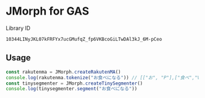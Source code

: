 # JMorph for GAS

Library ID

```
10344LINyJKL07kFRFYx7ucGMufqZ_fp6VKBcoGiLTwDAl3kJ_6M-pCeo
```

## Usage

```js
const rakutenma = JMorph.createRakutenMA()
console.log(rakutenma.tokenize("お食べになる")) // [["お", "P"],["食べ","V-c"],["に", "P-k"],["なる", "V-dp"]]
const tinysegmenter = JMorph.createTinySegmenter()
console.log(tinysegmenter.segment("お食べになる"))
```
